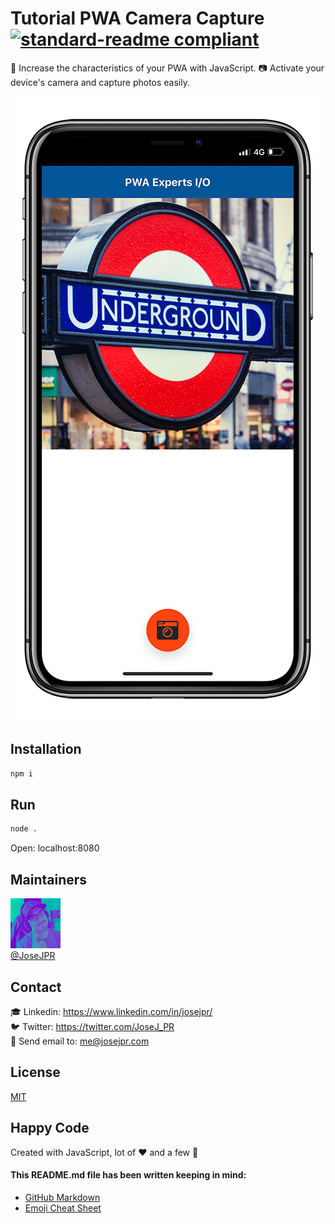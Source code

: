 # Tutorial PWA Camera Capture [![standard-readme compliant](https://img.shields.io/badge/readme%20style-standard-brightgreen.svg?style=flat-square)](https://github.com/RichardLitt/standard-readme)

🚀 Increase the characteristics of your PWA with JavaScript. 📷 Activate your device's camera and capture photos easily.

![IphoneX example](src/screen.png)

## Installation

```bash
npm i
```

## Run

```bash
node .
```

Open: localhost:8080

## Maintainers
![JoseJPR Avatar](src/photo-josejpr.png) \
[@JoseJPR](https://github.com/JoseJPR)

## Contact
🎓 Linkedin: https://www.linkedin.com/in/josejpr/ \
🐦 Twitter: https://twitter.com/JoseJ_PR \
📧 Send email to: me@josejpr.com

## License
[MIT](LICENSE.md)

## Happy Code
Created with JavaScript, lot of ❤️ and a few 🍺

#### This README.md file has been written keeping in mind:
- [GitHub Markdown](https://guides.github.com/features/mastering-markdown/)
- [Emoji Cheat Sheet](https://www.webfx.com/tools/emoji-cheat-sheet/)
